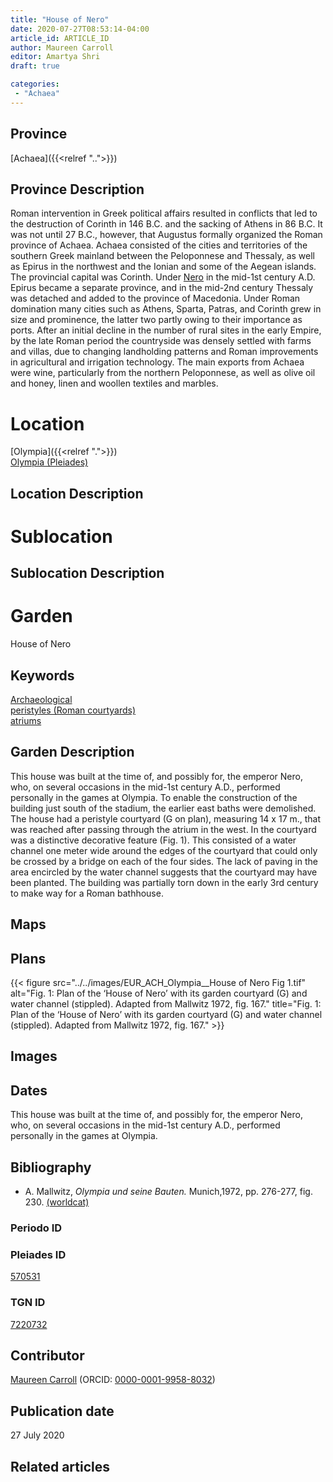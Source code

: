 ```yaml
---
title: "House of Nero"
date: 2020-07-27T08:53:14-04:00
article_id: ARTICLE_ID
author: Maureen Carroll
editor: Amartya Shri
draft: true

categories:
 - "Achaea"
---
```


## Province

[Achaea]({{<relref "..">}})

## Province Description

Roman intervention in Greek political affairs resulted in conflicts that led to the destruction of Corinth in 146 B.C. and the sacking of Athens in 86 B.C. It was not until 27 B.C., however, that Augustus formally organized the Roman province of Achaea. Achaea consisted of the cities and territories of the southern Greek mainland between the Peloponnese and Thessaly, as well as Epirus in the northwest and the Ionian and some of the Aegean islands.
The provincial capital was Corinth. Under [Nero](link) in the mid-1st century A.D. Epirus became a separate province, and in the mid-2nd century Thessaly was detached and added to the province of Macedonia. Under Roman domination many cities such as Athens, Sparta, Patras, and Corinth grew in size and prominence, the latter two partly owing to their importance as ports.  After an initial decline in the number of rural sites in the early Empire, by the late Roman period the countryside was densely settled with farms and villas, due to changing landholding patterns and Roman improvements in agricultural and irrigation technology. The main exports from Achaea were wine, particularly from the northern Peloponnese, as well as olive oil and honey, linen and woollen textiles and marbles.

# Location


[Olympia]({{<relref ".">}}) \
[Olympia (Pleiades)](https://pleiades.stoa.org/places/570531)


## Location Description

<!-- LEAVE THIS BLANK FOR NOW -->

# Sublocation

<!--
Regio IX

[AREA WITHIN LOCATION, LIKE “PALATINE HILL”](GEOREFERENCE LINK)
A sublocation is any area larger than an individual garden, but located within a location. I would always try to include a link to a controlled vocabulary here if possible. This ID may well be different from the Garden ID, e.g., Pompeii versus a Garden in one of the houses which has its own Pleiades ID.
-->

## Sublocation Description

<!-- DESCRIPTION -->

# Garden

House of Nero

## Keywords

[Archaeological](#) \
[peristyles (Roman courtyards)](http://vocab.getty.edu/page/aat/300080971) \
[atriums](http://vocab.getty.edu/page/aat/300004097)


## Garden Description

This house was built at the time of, and possibly for, the emperor Nero, who, on several occasions in the mid-1st century A.D., performed personally in the games at Olympia.  To enable the construction of the building just south of the stadium, the earlier east baths were demolished.  The house had a peristyle courtyard (G on plan), measuring 14 x 17 m., that was reached after passing through the atrium in the west.  In the courtyard was a distinctive decorative feature (Fig. 1). This consisted of a water channel one meter wide around the edges of the courtyard that could only be crossed by a bridge on each of the four sides.  The lack of paving in the area encircled by the water channel suggests that the courtyard may have been planted.  The building was partially torn down in the early 3rd century to make way for a Roman bathhouse.

## Maps

<!--
OLD WAY (DO NOT USE)
![alt_text](../../images/image_name.ext)
*CAPTION*

NEW WAY ↓↓↓↓
{{< figure src="../../images/image_name.ext" alt="ALT_TEXT" title="CAPTION" >}}
-->

## Plans


{{< figure src="../../images/EUR_ACH_Olympia__House of Nero Fig 1.tif" alt="Fig. 1: Plan of the ‘House of Nero’ with its garden courtyard (G) and water channel (stippled). Adapted from Mallwitz 1972, fig. 167." title="Fig. 1: Plan of the ‘House of Nero’ with its garden courtyard (G) and water channel (stippled). Adapted from Mallwitz 1972, fig. 167." >}}

## Images

<!--
OLD WAY (DO NOT USE)
![alt_text](../../images/image_name.ext)
*CAPTION*

NEW WAY ↓↓↓↓
{{< figure src="../../images/image_name.ext" alt="ALT_TEXT" title="CAPTION" >}}
-->

## Dates

This house was built at the time of, and possibly for, the emperor Nero, who, on several occasions in the mid-1st century A.D., performed personally in the games at Olympia.

## Bibliography

* A. Mallwitz, *Olympia und seine Bauten.* Munich,1972, pp. 276-277, fig. 230. [(worldcat)](http://www.worldcat.org/oclc/51584745)

### Periodo ID

<!-- [PERIODO_ID](https://pleiades.stoa.org/places/PLEIADES_ID) -->

### Pleiades ID

[570531](https://pleiades.stoa.org/places/570531)

### TGN ID

[7220732](http://vocab.getty.edu/page/tgn/7220732)

## Contributor

[Maureen Carroll](link) (ORCID: [0000-0001-9958-8032](https://orcid.org/0000-0001-9958-8032))

## Publication date

27 July 2020

## Related articles

<!-- Links to other related articles. Leave blank for now -->
